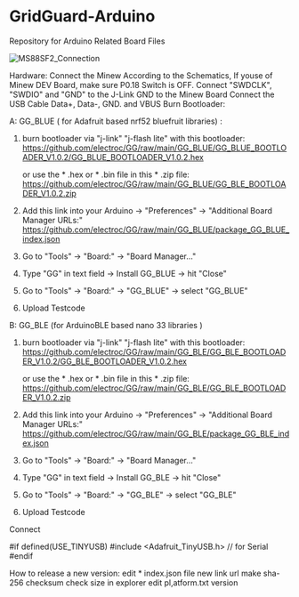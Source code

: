 # GridGuard-Arduino
Repository for Arduino Related Board Files

![MS88SF2_Connection](https://user-images.githubusercontent.com/5615745/166158934-ee59da17-a70f-4897-83b6-04f91b2ad024.JPG)

Hardware:
Connect the Minew According to the Schematics, If youse of Minew DEV Board, make sure P0.18 Switch is OFF.
Connect "SWDCLK", "SWDIO" and "GND" to the J-Link GND to the Minew Board
Connect the USB Cable Data+, Data-, GND. and VBUS
Burn Bootloader:

 A: GG_BLUE ( for Adafruit based nrf52 bluefruit libraries) :
 
 
  1. burn bootloader via "j-link" "j-flash lite" with this bootloader:
     https://github.com/electroc/GG/raw/main/GG_BLUE/GG_BLUE_BOOTLOADER_V1.0.2/GG_BLUE_BOOTLOADER_V1.0.2.hex
  
     or use the * .hex or * .bin file in this * .zip file:
     https://github.com/electroc/GG/raw/main/GG_BLUE/GG_BLE_BOOTLOADER_V1.0.2.zip
  

  2. Add this link into your Arduino -> "Preferences" -> "Additional Board Manager URLs:"
     https://github.com/electroc/GG/raw/main/GG_BLUE/package_GG_BLUE_index.json

  3. Go to "Tools" -> "Board:" -> "Board Manager..."
  4. Type "GG" in text field -> Install GG_BLUE -> hit "Close"
  5. Go to "Tools" -> "Board:" -> "GG_BLUE" -> select "GG_BLUE"
  6. Upload Testcode
    


B: GG_BLE (for ArduinoBLE based nano 33 libraries )

  1. burn bootloader via "j-link" "j-flash lite" with this bootloader:
     https://github.com/electroc/GG/raw/main/GG_BLE/GG_BLE_BOOTLOADER_V1.0.2/GG_BLE_BOOTLOADER_V1.0.2.hex
  
     or use the * .hex or * .bin file in this * .zip file:
     https://github.com/electroc/GG/raw/main/GG_BLE/GG_BLE_BOOTLOADER_V1.0.2.zip
  

  2. Add this link into your Arduino -> "Preferences" -> "Additional Board Manager URLs:"
     https://github.com/electroc/GG/raw/main/GG_BLE/package_GG_BLE_index.json

  3. Go to "Tools" -> "Board:" -> "Board Manager..."
  4. Type "GG" in text field -> Install GG_BLE -> hit "Close"
  5. Go to "Tools" -> "Board:" -> "GG_BLE" -> select "GG_BLE"
  6. Upload Testcode




Connect

#if defined(USE_TINYUSB)
#include <Adafruit_TinyUSB.h> // for Serial
#endif


How to release a new version:
edit * index.json file
new link url
make sha-256 checksum
check size in explorer
edit pl,atform.txt version
